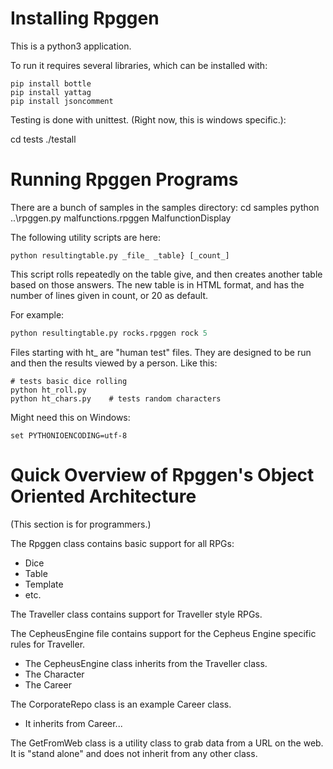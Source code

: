 
# Installing Rpggen

This is a python3 application.

To run it requires several libraries, which can be installed with:<br>
```shell
pip install bottle
pip install yattag
pip install jsoncomment
```

Testing is done with unittest. (Right now, this is windows specific.):

   cd tests
   ./testall

# Running Rpggen Programs

There are a bunch of samples in the samples directory:
    cd samples
    python ..\rpggen.py malfunctions.rpggen MalfunctionDisplay

The following utility scripts are here:
```
python resultingtable.py _file_ _table} [_count_]
```

This script rolls repeatedly on the table give, and then
creates another table based on those answers.  The new table
is in HTML format, and has the number of lines given in
count, or 20 as default. 

For example:
```python
python resultingtable.py rocks.rpggen rock 5


```

Files starting with ht_ are "human test" files. They are designed to be run and then the results viewed by a person.  Like this:<br>

```shell
# tests basic dice rolling
python ht_roll.py      
python ht_chars.py    # tests random characters
```

Might need this on Windows:
```
set PYTHONIOENCODING=utf-8
```

# Quick Overview of Rpggen's Object Oriented Architecture 

(This section is for programmers.)

The Rpggen class contains basic support for all RPGs: 
* Dice
* Table
* Template
* etc.

The Traveller class contains support for Traveller style RPGs.

The CepheusEngine file contains support for the Cepheus Engine specific rules for Traveller.
* The CepheusEngine class inherits from the Traveller class.
* The Character
* The Career

The CorporateRepo class is an example Career class.
* It inherits from Career...

The GetFromWeb class is a utility class to grab data from a URL on the web.  It is "stand alone" and does not inherit from any other class.